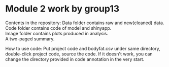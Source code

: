 # Module 2 work by group13
Contents in the repository: 
Data folder contains raw and new(cleaned) data.\
Code folder contains code of model and shinyapp.\
Image folder contains plots produced in analysis.\
A two-paged summary.

How to use code: 
Put project code and bodyfat.csv under same directory, double-click project code, source the code.
If it doesn't work, you can change the directory provided in code annotation in the very start.
